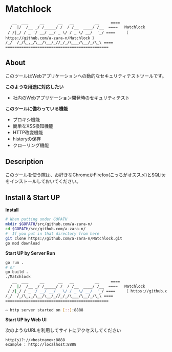 # Matchlock
```
   __  ___     __      __   __         __     ====
  /  |/  /__ _/ /_____/ /  / /__  ____/ /__  ====   Matchlock
 / /|_/ / _ '/ __/ __/ _ \/ / _ \/ __/  '_/ ====	〔 https://github.com/a-zara-n/Matchlock 〕
/_/  /_/\_,_/\__/\__/_//_/_/\___/\__/_/\_\ ====
=============================================
```
## About
このツールはWebアプリケーションへの動的なセキュリティテストツールです。

**このような用途に対応したい**
- 社内のWebアプリケーション開発時のセキュリティテスト

**このツールに備わっている機能**
- プロキシ機能
- 簡単なXSS検知機能
- HTTP改変機能
- historyの保存
- クローリング機能

## Description
このツールを使う際は、お好きなChromeかFirefox(こっちがオススメ)とSQLiteをインストールしておいてください。
## Install & Start UP
**Install**
```sh
# When putting under GOPATH
mkdir $GOPATH/src/github.com/a-zara-n/
cd $GOPATH/src/github.com/a-zara-n/
#  If you put in that directory from here
git clone https://github.com/a-zara-n/Matchlock.git
go mod download
```
**Start UP by Server Run**
```sh
go run .
# or
go build .
./Matchlock
   __  ___     __      __   __         __     ====
  /  |/  /__ _/ /_____/ /  / /__  ____/ /__  ====   Matchlock
 / /|_/ / _ '/ __/ __/ _ \/ / _ \/ __/  '_/ ====	〔 https://github.com/a-zara-n/Matchlock 〕
/_/  /_/\_,_/\__/\__/_//_/_/\___/\__/_/\_\ ====
=============================================

⇨ http server started on [::]:8888
```
**Start UP by Web UI**

次のようなURLを利用してサイトにアクセスしてください
```
http(s)?://<hostname>:8888
example : http://localhost:8888
```
